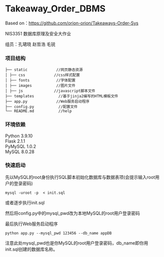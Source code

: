# Takeaway_Order_DBMS
Based on：https://github.com/orion-orion/Takeaways-Order-Sys 

NIS3351 数据库原理及安全大作业

组员：孔珺晓 赵哲浩 毛锐

### 项目结构
```
├── static             //网页静态资源
│ ├── css             //css样式配置
│ ├── fonts            //字体配置
│ ├── images           //图片文件
│ ├── js              //javascript脚本文件
├── templates           //基于jinja2编写的HTML模板文件
├── app.py             //Web服务启动程序
├── config.py           //配置文件
└── README.md           //help
```
### 环境依赖
Python 3.9.10         
Flask 2.1.1              
PyMySQL 1.0.2              
MySQL 8.0.28             
### 快速启动
先以MySQL的root身份执行SQL脚本初始化数据库与数据表项(会提示输入root用户的登录密码)
```
mysql -uroot -p  < init.sql
```
或者逐步执行init.sql

然后将config.py中的mysql_pwd改为本地MySQL的root用户登录密码

最后执行Web服务启动程序
```
python app.py --mysql_pwd 123456 --db_name appDB
```
注意此处mysql_pwd也是你MySQL的root用户登录密码，db_name即你用init.sql创建的数据库名称。
